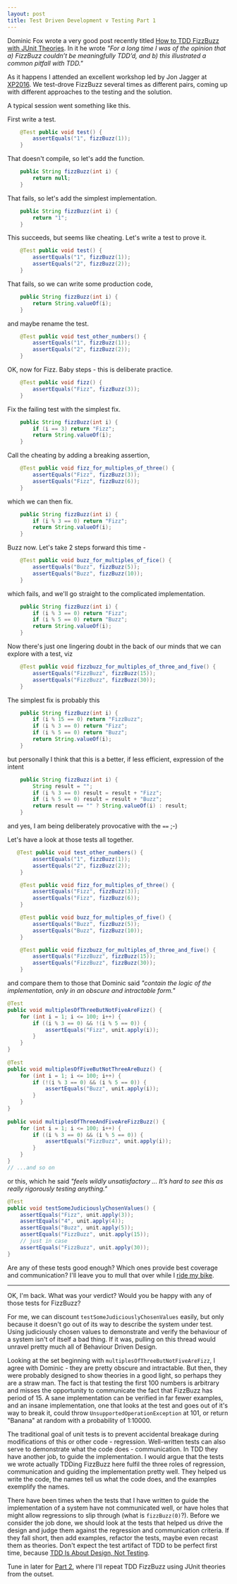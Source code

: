 ```yaml
---
layout: post
title: Test Driven Development v Testing Part 1
---
```


Dominic Fox wrote a very good post recently titled [How to TDD FizzBuzz with JUnit Theories](https://opencredo.com/tdd-fizzbuzz-junit-theories/). In it he wrote *"For a long time I was of the opinion that a) FizzBuzz couldn’t be meaningfully TDD’d, and b) this illustrated a common pitfall with TDD."*


As it happens I attended an excellent workshop led by Jon Jagger at [XP2016](http://xp2016.org/cfp/Agenda.html#PC5T). We test-drove FizzBuzz several times as different pairs, coming up with different approaches to the testing and the solution.

A typical session went something like this.

First write a test.

```java
    @Test public void test() {
        assertEquals("1", fizzBuzz(1));
    }
```

That doesn't compile, so let's add the function.

```java
    public String fizzBuzz(int i) {
        return null;
    }
```

That fails, so let's add the simplest implementation.

```java
    public String fizzBuzz(int i) {
        return "1";
    }
```

This succeeds, but seems like cheating. Let's write a test to prove it.

```java
    @Test public void test() {
        assertEquals("1", fizzBuzz(1));
        assertEquals("2", fizzBuzz(2));
    }
```

That fails, so we can write some production code,

```java
    public String fizzBuzz(int i) {
        return String.valueOf(i);
    }
```
and maybe rename the test.

```java
    @Test public void test_other_numbers() {
        assertEquals("1", fizzBuzz(1));
        assertEquals("2", fizzBuzz(2));
    }
```

OK, now for Fizz. Baby steps - this is deliberate practice.

```java
    @Test public void fizz() {
        assertEquals("Fizz", fizzBuzz(3));
    }
```

Fix the failing test with the simplest fix.

```java
    public String fizzBuzz(int i) {
        if (i == 3) return "Fizz";
        return String.valueOf(i);
    }
```

Call the cheating by adding a breaking assertion,

```java
    @Test public void fizz_for_multiples_of_three() {
        assertEquals("Fizz", fizzBuzz(3));
        assertEquals("Fizz", fizzBuzz(6));
    }
```

which we can then fix.

```java
    public String fizzBuzz(int i) {
        if (i % 3 == 0) return "Fizz";
        return String.valueOf(i);
    }
```

Buzz now. Let's take 2 steps forward this time - 

```java
    @Test public void buzz_for_multiples_of_fice() {
        assertEquals("Buzz", fizzBuzz(5));
        assertEquals("Buzz", fizzBuzz(10));
    }
```

which fails, and we'll go straight to the complicated implementation. 

```java
    public String fizzBuzz(int i) {
        if (i % 3 == 0) return "Fizz";
        if (i % 5 == 0) return "Buzz";
        return String.valueOf(i);
    }
```

Now there's just one lingering doubt in the back of our minds that we can explore with a test, viz

```java
    @Test public void fizzbuzz_for_multiples_of_three_and_five() {
        assertEquals("FizzBuzz", fizzBuzz(15));
        assertEquals("FizzBuzz", fizzBuzz(30));
    }
```

The simplest fix is probably this

```java
    public String fizzBuzz(int i) {
        if (i % 15 == 0) return "FizzBuzz";
        if (i % 3 == 0) return "Fizz";
        if (i % 5 == 0) return "Buzz";
        return String.valueOf(i);
    }
```

but personally I think that this is a better, if less efficient, expression of the intent

```java
    public String fizzBuzz(int i) {
        String result = "";
        if (i % 3 == 0) result = result + "Fizz";
        if (i % 5 == 0) result = result + "Buzz";
        return result == "" ? String.valueOf(i) : result;
    }
```

and yes, I am being deliberately provocative with the `==` ;-)

Let's have a look at those tests all together.

```java
   @Test public void test_other_numbers() {
        assertEquals("1", fizzBuzz(1));
        assertEquals("2", fizzBuzz(2));
    }

    @Test public void fizz_for_multiples_of_three() {
        assertEquals("Fizz", fizzBuzz(3));
        assertEquals("Fizz", fizzBuzz(6));
    }

    @Test public void buzz_for_multiples_of_five() {
        assertEquals("Buzz", fizzBuzz(5));
        assertEquals("Buzz", fizzBuzz(10));
    }

    @Test public void fizzbuzz_for_multiples_of_three_and_five() {
        assertEquals("FizzBuzz", fizzBuzz(15));
        assertEquals("FizzBuzz", fizzBuzz(30));
    }
```

and compare them to those that Dominic said *"contain the logic of the implementation, only in an obscure and intractable form."*

```java
@Test
public void multiplesOfThreeButNotFiveAreFizz() {
    for (int i = 1; i <= 100; i++) {
        if ((i % 3 == 0) && !(i % 5 == 0)) {
            assertEquals("Fizz", unit.apply(i));
        }
    }
}
 
@Test
public void multiplesOfFiveButNotThreeAreBuzz() {
    for (int i = 1; i <= 100; i++) {
        if (!(i % 3 == 0) && (i % 5 == 0)) {
            assertEquals("Buzz", unit.apply(i));
        }
    }
}
 
public void multiplesOfThreeAndFiveAreFizzBuzz() {
    for (int i = 1; i <= 100; i++) {
        if ((i % 3 == 0) && (i % 5 == 0)) {
            assertEquals("FizzBuzz", unit.apply(i));
        }
    }
} 
// ...and so on
```

or this, which he said *"feels wildly unsatisfactory ... It’s hard to see this as really rigorously testing anything."*

```java
@Test
public void testSomeJudiciouslyChosenValues() {
    assertEquals("Fizz", unit.apply(3));
    assertEquals("4", unit.apply(4));
    assertEquals("Buzz", unit.apply(5));
    assertEquals("FizzBuzz", unit.apply(15));
    // just in case
    assertEquals("FizzBuzz", unit.apply(30));
}
```

Are any of these tests good enough? Which ones provide best coverage and communication? I'll leave you to mull that over while I [ride my bike](https://www.strava.com/activities/831826153).

<hr />

OK, I'm back. What was your verdict? Would you be happy with any of those tests for FizzBuzz?

For me, we can discount `testSomeJudiciouslyChosenValues` easily, but only because it doesn't go out of its way to describe the system under test. Using judiciously chosen values to demonstrate and verify the behaviour of a system isn't of itself a bad thing. If it was, pulling on this thread would unravel pretty much all of Behaviour Driven Design.

Looking at the set beginning with `multiplesOfThreeButNotFiveAreFizz`, I agree with Dominic - they are pretty obscure and intractable. But then, they were probably designed to show theories in a good light, so perhaps they are a straw man. The fact is that testing the first 100 numbers is arbitrary and misses the opportunity to communicate the fact that FizzBuzz has period of 15. A sane implementation can be verified in far fewer examples, and an insane implementation, one that looks at the test and goes out of it's way to break it, could throw `UnsupportedOperationException` at 101, or return "Banana" at random with a probability of 1:10000.

The traditional goal of unit tests is to prevent accidental breakage during modifications of this or other code - regression. Well-written tests can also serve to demonstrate what the code does - communication. In TDD they have another job, to guide the implementation. I would argue that the tests we wrote actually TDDing FizzBuzz here fulfil the three roles of regression, communication and guiding the implementation pretty well. They helped us write the code, the names tell us what the code does, and the examples exemplify the names.

There have been times when the tests that I have written to guide the implementation of a system have not communicated well, or have holes that might allow regressions to slip through (what is `fizzBuzz(0)`?). Before we consider the job done, we should look at the tests that helped us drive the design and judge them against the regression and communication criteria. If they fall short, then add examples, refactor the tests, maybe even recast them as theories. Don't expect the test artifact of TDD to be perfect first time, because [TDD Is About Design, Not Testing](http://www.drdobbs.com/tdd-is-about-design-not-testing/229218691).

 
Tune in later for [Part 2](/tdd-v-testing-part2.html), where I'll repeat TDD FizzBuzz using JUnit theories from the outset.






